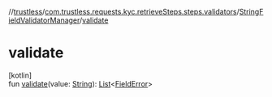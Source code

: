 //[trustless](../../../index.md)/[com.trustless.requests.kyc.retrieveSteps.steps.validators](../index.md)/[StringFieldValidatorManager](index.md)/[validate](validate.md)

# validate

[kotlin]\
fun [validate](validate.md)(value: [String](https://kotlinlang.org/api/latest/jvm/stdlib/kotlin/-string/index.html)): [List](https://kotlinlang.org/api/latest/jvm/stdlib/kotlin.collections/-list/index.html)&lt;[FieldError](../../com.trustless.requests.kyc.retrieveSteps.steps.fields/-field-error/index.md)&gt;
